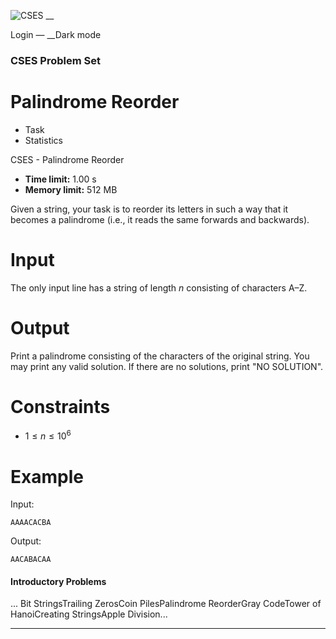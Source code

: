 ![CSES](/logo.png?1) __

Login — __Dark mode

### CSES Problem Set

# Palindrome Reorder

  * Task
  * Statistics

CSES - Palindrome Reorder

  * **Time limit:** 1.00 s
  * **Memory limit:** 512 MB

Given a string, your task is to reorder its letters in such a way that it
becomes a palindrome (i.e., it reads the same forwards and backwards).

# Input

The only input line has a string of length $n$ consisting of characters A–Z.

# Output

Print a palindrome consisting of the characters of the original string. You
may print any valid solution. If there are no solutions, print "NO SOLUTION".

# Constraints

  * $1 \le n \le 10^6$

# Example

Input:

``` AAAACACBA ```

Output:

``` AACABACAA ```

#### Introductory Problems

... Bit StringsTrailing ZerosCoin PilesPalindrome ReorderGray CodeTower of
HanoiCreating StringsApple Division...

* * *

